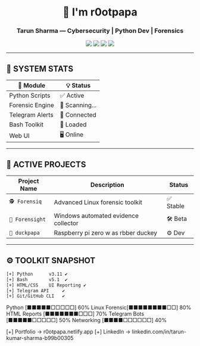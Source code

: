 <h1 align="center">🧠 I'm r0otpapa</h1>
<h3 align="center">Tarun Sharma — Cybersecurity | Python Dev | Forensics</h3>

<p align="center">
  <img src="https://img.shields.io/badge/System-Active-brightgreen?style=flat&logo=linux"/>
  <img src="https://img.shields.io/badge/User-r0otpapa-blue?style=flat&logo=github"/>
  <img src="https://img.shields.io/badge/Shell-Bash-lightgrey?style=flat&logo=gnubash"/>
  <img src="https://img.shields.io/badge/Last_Update-Auto--Sync-orange?style=flat"/>
</p>

---

## 🧪 SYSTEM STATS

| 🔧 Module         | 💡 Status        |
|------------------|------------------|
| Python Scripts    | ✅ Active         |
| Forensic Engine   | 🔁 Scanning...    |
| Telegram Alerts   | 📡 Connected      |
| Bash Toolkit      | 🧰 Loaded         |
| Web UI            | 🖥️  Online         |

---

## 🔐 ACTIVE PROJECTS

| Project Name      | Description                                 | Status     |
|-------------------|---------------------------------------------|------------|
| `🕵️ Forensiq`        | Advanced Linux forensic toolkit             | ✅ Stable   |
| `📎 Forensight`      | Windows automated evidence collector        | 🛠 Beta     |
| `🦆 duckpapa`      | Raspberry pi zero w as rbber duckey            | ⚙️ Dev      |

---

## ⚙️ TOOLKIT SNAPSHOT

```bash
[+] Python      v3.11 ✔
[+] Bash        v5.1  ✔
[+] HTML/CSS    UI Reporting ✔
[+] Telegram API     ✔
[+] Git/GitHub CLI   ✔
```
Python        [■■■■■□□□□□] 60%
Linux Forensic[■■■■■■■■□□] 80%
HTML Reports  [■■■■■■■□□□] 70%
Telegram Bots [■■■■■□□□□□] 50%
Networking     [■■■■□□□□□□] 40%

[+] Portfolio   → r0otpapa.netlify.app
[+] LinkedIn    → linkedin.com/in/tarun-kumar-sharma-b99b00305

